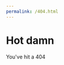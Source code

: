 ```yaml
---
permalink: /404.html
---
```

<html>
<body>
<h1>Hot damn</h1>
<p>You've hit a 404</p>
</body>
</html>
